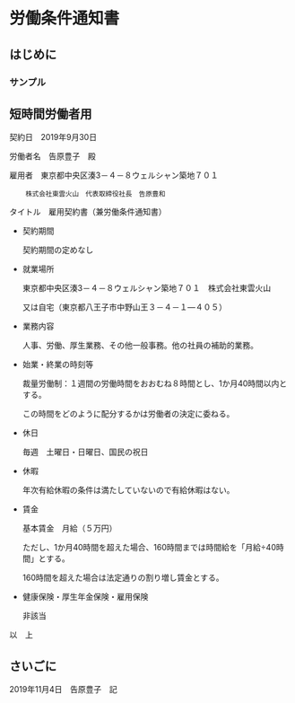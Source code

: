 # 労働条件通知書

## はじめに

### サンプル

## 短時間労働者用

契約日　2019年9月30日

労働者名　告原豊子　殿

雇用者　東京都中央区湊3－４－８ウェルシャン築地７０１

        株式会社東雲火山　代表取締役社長　告原豊和

タイトル　雇用契約書（兼労働条件通知書）

- 契約期間

  契約期間の定めなし

- 就業場所

  東京都中央区湊3－４－８ウェルシャン築地７０１　株式会社東雲火山

  又は自宅（東京都八王子市中野山王３－４－１―４０５）

- 業務内容

  人事、労働、厚生業務、その他一般事務。他の社員の補助的業務。

- 始業・終業の時刻等

  裁量労働制：１週間の労働時間をおおむね８時間とし、1か月40時間以内とする。

  この時間をどのように配分するかは労働者の決定に委ねる。

- 休日

  毎週　土曜日・日曜日、国民の祝日

- 休暇

  年次有給休暇の条件は満たしていないので有給休暇はない。

- 賃金

  基本賃金　月給（５万円）

  ただし、1か月40時間を超えた場合、160時間までは時間給を「月給÷40時間」とする。

  160時間を超えた場合は法定通りの割り増し賃金とする。

- 健康保険・厚生年金保険・雇用保険

  非該当 

以　上

## さいごに

2019年11月4日　告原豊子　記
